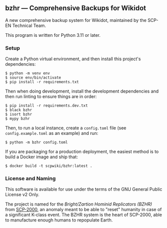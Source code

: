 ## bzhr &mdash; Comprehensive Backups for Wikidot

A new comprehensive backup system for Wikidot, maintained by the SCP-EN Technical Team.

This program is written for Python 3.11 or later.

### Setup

Create a Python virtual environment, and then install this project's dependencies:

```
$ python -m venv env
$ source env/bin/activate
$ pip install -r requirements.txt
```

Then when doing development, install the development dependencies and then run linting to ensure things are in order:

```
$ pip install -r requirements.dev.txt
$ black bzhr
$ isort bzhr
$ mypy bzhr
```

Then, to run a local instance, create a `config.toml` file (see `config.example.toml` as an example) and run:

```
$ python -m bzhr config.toml
```

If you are packaging for a production deployment, the easiest method is to build a Docker image and ship that:

```
$ docker build -t scpwiki/bzhr:latest .
```

### License and Naming

This software is available for use under the terms of the GNU General Public License v2 Only.

The project is named for the _Bright/Zartion Hominid Replicators (BZHR)_ from [SCP-2000](https://scpwiki.com/scp-2000), an anomaly meant to be able to "reset" humanity in case of a significant K-class event. The BZHR system is the heart of SCP-2000, able to manufacture enough humans to repopulate Earth.
